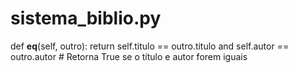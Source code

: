# sistema_biblio.py
def __eq__(self, outro):
        return self.titulo == outro.titulo and self.autor == outro.autor  # Retorna True se o título e autor forem iguais
